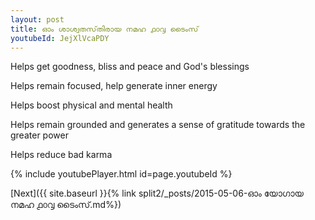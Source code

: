 ```yaml
---
layout: post
title: ഓം ശാശ്വതസ്‌തിരായ നമഹ ൧൦൮ ടൈംസ്
youtubeId: JejXlVcaPDY
---
```

 
 
Helps get goodness, bliss and peace and God's blessings
 
Helps remain focused, help generate inner energy 
 
Helps boost physical and mental health 
 
Helps remain grounded and generates a sense of gratitude towards the greater power 
 
Helps reduce bad karma
 
 
 
 


{% include youtubePlayer.html id=page.youtubeId %}
 
[Next]({{ site.baseurl }}{% link  split2/_posts/2015-05-06-ഓം യോഗായ നമഹ ൧൦൮ ടൈംസ്.md%})
 

